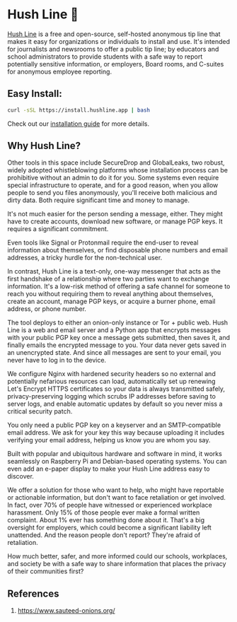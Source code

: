 # Hush Line 🤫

[Hush Line](https://hushline.app) is a free and open-source, self-hosted anonymous tip line that makes it easy for organizations or individuals to install and use. It's intended for journalists and newsrooms to offer a public tip line; by educators and school administrators to provide students with a safe way to report potentially sensitive information, or employers, Board rooms, and C-suites for anonymous employee reporting.

## Easy Install:

```bash
curl -sSL https://install.hushline.app | bash
```

Check out our [installation guide](https://github.com/scidsg/hushline/blob/main/docs/README.md) for more details.

## Why Hush Line?

Other tools in this space include SecureDrop and GlobalLeaks, two robust, widely adopted whistleblowing platforms whose installation process can be prohibitive without an admin to do it for you. Some systems even require special infrastructure to operate, and for a good reason, when you allow people to send you files anonymously, you'll receive both malicious and dirty data. Both require significant time and money to manage.

It's not much easier for the person sending a message, either. They might have to create accounts, download new software, or manage PGP keys. It requires a significant commitment.

Even tools like Signal or Protonmail require the end-user to reveal information about themselves, or find disposable phone numbers and email addresses, a tricky hurdle for the non-technical user.

In contrast, Hush Line is a text-only, one-way messenger that acts as the first handshake of a relationship where two parties want to exchange information. It's a low-risk method of offering a safe channel for someone to reach you without requiring them to reveal anything about themselves, create an account, manage PGP keys, or acquire a burner phone, email address, or phone number.

The tool deploys to either an onion-only instance or Tor + public web. Hush Line is a web and email server and a Python app that encrypts messages with your public PGP key once a message gets submitted, then saves it, and finally emails the encrypted message to you. Your data never gets saved in an unencrypted state. And since all messages are sent to your email, you never have to log in to the device.

We configure Nginx with hardened security headers so no external and potentially nefarious resources can load, automatically set up renewing Let's Encrypt HTTPS certificates so your data is always transmitted safely, privacy-preserving logging which scrubs IP addresses before saving to server logs, and enable automatic updates by default so you never miss a critical security patch.

You only need a public PGP key on a keyserver and an SMTP-compatible email address. We ask for your key this way because uploading it includes verifying your email address, helping us know you are whom you say.

Built with popular and ubiquitous hardware and software in mind, it works seamlessly on Raspberry Pi and Debian-based operating systems. You can even add an e-paper display to make your Hush Line address easy to discover.

We offer a solution for those who want to help, who might have reportable or actionable information, but don't want to face retaliation or get involved. In fact, over 70% of people have witnessed or experienced workplace harassment. Only 15% of those people ever make a formal written complaint. About 1% ever has something done about it. That's a big oversight for employers, which could become a significant liability left unattended. And the reason people don't report? They're afraid of retaliation.

How much better, safer, and more informed could our schools, workplaces, and society be with a safe way to share information that places the privacy of their communities first?

## References

1. https://www.sauteed-onions.org/
